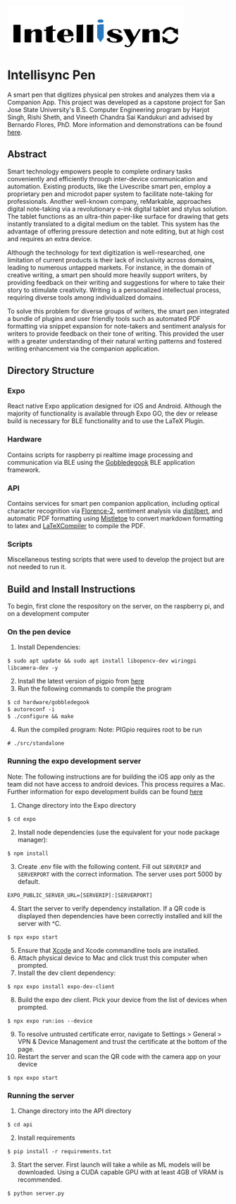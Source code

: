 <img src="expo/assets/images/logo.png" width="400" height="auto">

# Intellisync Pen

A smart pen that digitizes physical pen strokes and analyzes them via a Companion App. This project was developed as a capstone project for San Jose State University's B.S. Computer Engineering program by Harjot Singh, Rishi Sheth, and Vineeth Chandra Sai Kandukuri and advised by Bernardo Flores, PhD. More information and demonstrations can be found [here](https://www.sjsu.edu/cmpe/research/project-expo/2025-spring.php).

## Abstract

Smart technology empowers people to complete ordinary tasks conveniently and efficiently through inter-device communication and automation. Existing products,  like the Livescribe smart pen, employ a proprietary pen and microdot paper system to facilitate note-taking for professionals. Another well-known company, reMarkable, approaches digital note-taking via a revolutionary e-ink digital tablet and stylus solution. The tablet functions as an ultra-thin paper-like surface for drawing that gets instantly translated to a digital medium on the tablet. This system has the advantage of offering pressure detection and note editing, but at high cost and requires an extra device.

Although the technology for text digitization is well-researched, one limitation of current products is their lack of inclusivity across domains, leading to numerous untapped markets. For instance, in the domain of creative writing, a smart pen should more heavily support writers, by providing feedback on their writing and suggestions for where to take their story to stimulate creativity. Writing is a personalized intellectual process, requiring diverse tools among individualized domains.

To solve this problem for diverse groups of writers, the smart pen integrated a bundle of plugins and user friendly tools such as automated PDF formatting via snippet expansion for note-takers and sentiment analysis for writers to provide feedback on their tone of writing. This provided the user with a greater understanding of their natural writing patterns and fostered writing enhancement via the companion application.

## Directory Structure

### Expo
React native Expo application designed for iOS and Android. Although the majority of functionality is available through Expo GO, the dev or release build is necessary for BLE functionality and to use the LaTeX Plugin.

### Hardware
Contains scripts for raspberry pi realtime image processing and communication via BLE using the [Gobbledegook](https://github.com/nettlep/gobbledegook) BLE application framework.

### API
Contains services for smart pen companion application, including optical character recognition via [Florence-2](https://arxiv.org/abs/2311.06242), sentiment analysis via [distilbert](https://huggingface.co/lxyuan/distilbert-base-multilingual-cased-sentiments-student), and automatic PDF formatting using [Mistletoe](https://github.com/miyuchina/mistletoe) to convert markdown formatting to latex and [LaTeXCompiler](https://github.com/amrane99/LatexCompiler) to compile the PDF.

### Scripts
Miscellaneous testing scripts that were used to develop the project but are not needed to run it.

## Build and Install Instructions
To begin, first clone the respository on the server, on the raspberry pi, and on a development computer

### On the pen device
1. Install Dependencies: 
```
$ sudo apt update && sudo apt install libopencv-dev wiringpi libcamera-dev -y
```
2. Install the latest version of pigpio from [here](https://abyz.me.uk/rpi/pigpio/download.html)
3. Run the following commands to compile the program
```
$ cd hardware/gobbledegook
$ autoreconf -i
$ ./configure && make
```
4. Run the compiled program: Note: PIGpio requires root to be run
```
# ./src/standalone
```

### Running the expo development server
Note: The following instructions are for building the iOS app only as the team did not have access to android devices. This process requires a Mac. Further information for expo development builds can be found [here](https://docs.expo.dev/develop/development-builds/create-a-build/)
1. Change directory into the Expo directory
```
$ cd expo
```
2. Install node dependencies (use the equivalent for your node package manager): 
```
$ npm install
```
3. Create .env file with the following content. Fill out ```SERVERIP``` and ```SERVERPORT``` with the correct information. The server uses port 5000 by default.
```
EXPO_PUBLIC_SERVER_URL=[SERVERIP]:[SERVERPORT]
```
4. Start the server to verify dependency installation. If a QR code is displayed then dependencies have been correctly installed and kill the server with ^C.
```
$ npx expo start
```
5. Ensure that [Xcode](https://developer.apple.com/documentation/safari-developer-tools/installing-xcode-and-simulators) and Xcode commandline tools are installed.
6. Attach physical device to Mac and click trust this computer when prompted.
7. Install the dev client dependency:
```
$ npx expo install expo-dev-client
```
8. Build the expo dev client. Pick your device from the list of devices when prompted.
```
$ npx expo run:ios --device
```
9. To resolve untrusted certificate error, navigate to Settings > General > VPN & Device Management and trust the certificate at the bottom of the page.
10. Restart the server and scan the QR code with the camera app on your device
```
$ npx expo start
```

### Running the server
1. Change directory into the API directory
```
$ cd api
```
2. Install requirements
```
$ pip install -r requirements.txt
```
3. Start the server. First launch will take a while as ML models will be downloaded. Using a CUDA capable GPU with at least 4GB of VRAM is recommended.
```
$ python server.py
```
